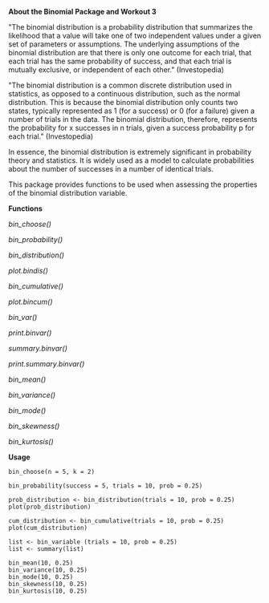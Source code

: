 **About the Binomial Package and Workout 3**

"The binomial distribution is a probability distribution that summarizes the likelihood that a value will take one of two independent values under a given set of parameters or assumptions. The underlying assumptions of the binomial distribution are that there is only one outcome for each trial, that each trial has the same probability of success, and that each trial is mutually exclusive, or independent of each other." (Investopedia)


"The binomial distribution is a common discrete distribution used in statistics, as opposed to a continuous distribution, such as the normal distribution. This is because the binomial distribution only counts two states, typically represented as 1 (for a success) or 0 (for a failure) given a number of trials in the data. The binomial distribution, therefore, represents the probability for x successes in n trials, given a success probability p for each trial." (Investopedia)

In essence, the binomial distribution is extremely significant in probability theory and statistics. It is widely used as a model to calculate probabilities about the number of successes in a number of identical trials.

This package provides functions to be used when assessing the properties of the binomial distribution variable. 

**Functions**

*bin_choose()*

*bin_probability()*

*bin_distribution()*

*plot.bindis()*

*bin_cumulative()*

*plot.bincum()*

*bin_var()*

*print.binvar()*

*summary.binvar()*

*print.summary.binvar()*

*bin_mean()*

*bin_variance()*

*bin_mode()*

*bin_skewness()*

*bin_kurtosis()*

**Usage**

```{r}
bin_choose(n = 5, k = 2)

bin_probability(success = 5, trials = 10, prob = 0.25)

prob_distribution <- bin_distribution(trials = 10, prob = 0.25)
plot(prob_distribution)

cum_distribution <- bin_cumulative(trials = 10, prob = 0.25)
plot(cum_distribution)

list <- bin_variable (trials = 10, prob = 0.25)
list <- summary(list)

bin_mean(10, 0.25)
bin_variance(10, 0.25)
bin_mode(10, 0.25)
bin_skewness(10, 0.25)
bin_kurtosis(10, 0.25)
```



